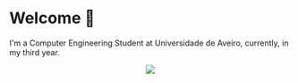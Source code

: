 # Welcome 👋
I'm a Computer Engineering Student at Universidade de Aveiro, currently, in my third year.

<div align="center">
  <picture height="150em">
    <source 
      srcset="https://github-readme-stats.vercel.app/api/top-langs/?username=guisantos91&layout=compact&langs_count=8&theme=dark"
      media="(prefers-color-scheme: dark)"
    />
    <source
      srcset="https://github-readme-stats.vercel.app/api/top-langs/?username=guisantos91&layout=compact&langs_count=8"
      media="(prefers-color-scheme: light), (prefers-color-scheme: no-preference)"
    />
    <img src="https://github-readme-stats.vercel.app/api/top-langs/?username=guisantos91&layout=compact&langs_count=8" />
  </picture>
</div>



